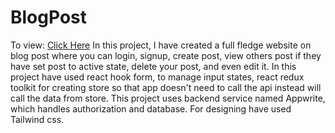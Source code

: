 # BlogPost

To view: [Click Here](https://postzy-blog-post.netlify.app/)
In this project, I have created a full fledge website on blog post where you can login, signup, create post, view others post if they have set post to active state, delete your post, and even edit it. In this project have used react hook form, to manage input states, react redux toolkit for creating store so that app doesn't need to call the api instead will call the data from store. This project uses backend service named Appwrite, which handles authorization and database. For designing have used Tailwind css.
